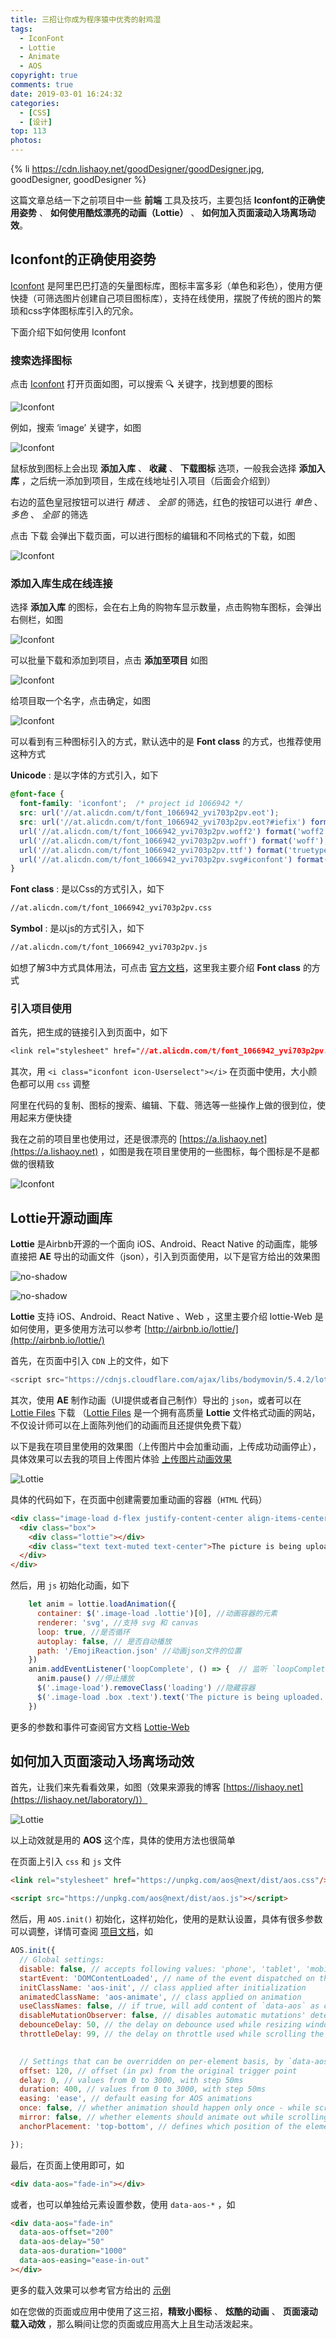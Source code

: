 ```yaml
---
title: 三招让你成为程序猿中优秀的射鸡湿
tags:
  - IconFont
  - Lottie
  - Animate
  - AOS
copyright: true
comments: true
date: 2019-03-01 16:24:32
categories: 
  - [CSS]
  - [设计]
top: 113
photos:
---
```


{% li https://cdn.lishaoy.net/goodDesigner/goodDesigner.jpg, goodDesigner, goodDesigner %}

这篇文章总结一下之前项目中一些 **前端** 工具及技巧，主要包括 **Iconfont的正确使用姿势** 、 **如何使用酷炫漂亮的动画（Lottie）** 、 **如何加入页面滚动入场离场动效**。

<!-- more -->

## Iconfont的正确使用姿势 

[Iconfont](https://www.iconfont.cn) 是阿里巴巴打造的矢量图标库，图标丰富多彩（单色和彩色），使用方便快捷（可筛选图片创建自己项目图标库），支持在线使用，摆脱了传统的图片的繁琐和css字体图标库引入的冗余。

下面介绍下如何使用 Iconfont

### 搜索选择图标

点击 [Iconfont](https://www.iconfont.cn) 打开页面如图，可以搜索 🔍 关键字，找到想要的图标

![Iconfont](https://cdn.lishaoy.net/goodDesigner/Iconfont.png "Iconfont" )

例如，搜索 ‘image’ 关键字，如图

![Iconfont](https://cdn.lishaoy.net/goodDesigner/Iconfont2.png "Iconfont" )

鼠标放到图标上会出现 **添加入库** 、 **收藏** 、 **下载图标** 选项，一般我会选择 **添加入库** ，之后统一添加到项目，生成在线地址引入项目（后面会介绍到）

右边的蓝色皇冠按钮可以进行 *精选* 、 *全部* 的筛选，红色的按钮可以进行 *单色* 、 *多色* 、 *全部* 的筛选

点击 下载 会弹出下载页面，可以进行图标的编辑和不同格式的下载，如图

![Iconfont](https://cdn.lishaoy.net/goodDesigner/Iconfont3.1.png "Iconfont" )

### 添加入库生成在线连接

选择 **添加入库** 的图标，会在右上角的购物车显示数量，点击购物车图标，会弹出右侧栏，如图

![Iconfont](https://cdn.lishaoy.net/goodDesigner/Iconfont4.png "Iconfont" )

可以批量下载和添加到项目，点击 **添加至项目** 如图

![Iconfont](https://cdn.lishaoy.net/goodDesigner/Iconfont5.png "Iconfont" )

给项目取一个名字，点击确定，如图

![Iconfont](https://cdn.lishaoy.net/goodDesigner/Iconfont6.png "Iconfont" )

可以看到有三种图标引入的方式，默认选中的是 **Font class** 的方式，也推荐使用这种方式

**Unicode** : 是以字体的方式引入，如下

```css
@font-face {
  font-family: 'iconfont';  /* project id 1066942 */
  src: url('//at.alicdn.com/t/font_1066942_yvi703p2pv.eot');
  src: url('//at.alicdn.com/t/font_1066942_yvi703p2pv.eot?#iefix') format('embedded-opentype'),
  url('//at.alicdn.com/t/font_1066942_yvi703p2pv.woff2') format('woff2'),
  url('//at.alicdn.com/t/font_1066942_yvi703p2pv.woff') format('woff'),
  url('//at.alicdn.com/t/font_1066942_yvi703p2pv.ttf') format('truetype'),
  url('//at.alicdn.com/t/font_1066942_yvi703p2pv.svg#iconfont') format('svg');
}
```

**Font class** : 是以Css的方式引入，如下

```html
//at.alicdn.com/t/font_1066942_yvi703p2pv.css
```

**Symbol** : 是以js的方式引入，如下

```html
//at.alicdn.com/t/font_1066942_yvi703p2pv.js
```

如想了解3中方式具体用法，可点击 [官方文档](https://www.iconfont.cn/help/detail?spm=a313x.7781069.1998910419.d8cf4382a&helptype=code)，这里我主要介绍 **Font class** 的方式

### 引入项目使用

首先，把生成的链接引入到页面中，如下

```css
<link rel="stylesheet" href="//at.alicdn.com/t/font_1066942_yvi703p2pv.css">
```

其次，用 `<i class="iconfont icon-Userselect"></i>` 在页面中使用，大小颜色都可以用 `css` 调整

阿里在代码的复制、图标的搜索、编辑、下载、筛选等一些操作上做的很到位，使用起来方便快捷

我在之前的项目里也使用过，还是很漂亮的 [https://a.lishaoy.net](https://a.lishaoy.net) ，如图是我在项目里使用的一些图标，每个图标是不是都做的很精致

![Iconfont](https://cdn.lishaoy.net/goodDesigner/Iconfont7.png "Iconfont" )

## Lottie开源动画库

**Lottie** 是Airbnb开源的一个面向 iOS、Android、React Native 的动画库，能够直接把 **AE** 导出的动画文件（json），引入到页面使用，以下是官方给出的效果图

![no-shadow](https://cdn.lishaoy.net/goodDesigner/lottie.gif "Lottie" )

![no-shadow](https://cdn.lishaoy.net/goodDesigner/lottie2.gif "Lottie" )

**Lottie** 支持 iOS、Android、React Native 、Web ，这里主要介绍 lottie-Web 是如何使用，更多使用方法可以参考 [http://airbnb.io/lottie/](http://airbnb.io/lottie/)

首先，在页面中引入 `CDN` 上的文件，如下

```js
<script src="https://cdnjs.cloudflare.com/ajax/libs/bodymovin/5.4.2/lottie.min.js" type="text/javascript"></script>
```

其次，使用 **AE** 制作动画（UI提供或者自己制作）导出的 `json`，或者可以在 [Lottie Files](https://lottiefiles.com/featured) 下载 （[Lottie Files](https://lottiefiles.com/featured) 是一个拥有高质量 **Lottie** 文件格式动画的网站，不仅设计师可以在上面陈列他们的动画而且还提供免费下载）

以下是我在项目里使用的效果图（上传图片中会加重动画，上传成功动画停止），具体效果可以去我的项目上传图片体验 [上传图片动画效果](https://a.lishaoy.net/posts/56)

![Lottie](https://cdn.lishaoy.net/adonisjs/image_upload4.gif "Lottie" )

具体的代码如下，在页面中创建需要加重动画的容器（`HTML` 代码）

```html
<div class="image-load d-flex justify-content-center align-items-center">
  <div class="box">
    <div class="lottie"></div>
    <div class="text text-muted text-center">The picture is being uploaded ...</div>
  </div>
</div>
```

然后，用 `js` 初始化动画，如下

```js
    let anim = lottie.loadAnimation({
      container: $('.image-load .lottie')[0], //动画容器的元素
      renderer: 'svg', //支持 svg 和 canvas
      loop: true, //是否循环
      autoplay: false, // 是否自动播放
      path: '/EmojiReaction.json' //动画json文件的位置
    })
    anim.addEventListener('loopComplete', () => {  // 监听 `loopComplete` 事件，每次播放完成执行
      anim.pause() //停止播放
      $('.image-load').removeClass('loading') //隐藏容器
      $('.image-load .box .text').text('The picture is being uploaded...').removeClass('text-success').addClass('text-muted') //改变说明文字状态及颜色
    })
```

更多的参数和事件可查阅官方文档 [Lottie-Web](http://airbnb.io/lottie/web/web.html)

## 如何加入页面滚动入场离场动效

首先，让我们来先看看效果，如图（效果来源我的博客 [https://lishaoy.net](https://lishaoy.net/laboratory/)）

![Lottie](https://cdn.lishaoy.net/goodDesigner/lottie3.gif "Lottie" )

以上动效就是用的 **AOS** 这个库，具体的使用方法也很简单

在页面上引入 `css` 和 `js` 文件

```html
<link rel="stylesheet" href="https://unpkg.com/aos@next/dist/aos.css"/>

<script src="https://unpkg.com/aos@next/dist/aos.js"></script>
```

然后，用 `AOS.init()` 初始化，这样初始化，使用的是默认设置，具体有很多参数可以调整，详情可查阅 [项目文档](https://github.com/michalsnik/aos)，如

```js
AOS.init({
  // Global settings:
  disable: false, // accepts following values: 'phone', 'tablet', 'mobile', boolean, expression or function
  startEvent: 'DOMContentLoaded', // name of the event dispatched on the document, that AOS should initialize on
  initClassName: 'aos-init', // class applied after initialization
  animatedClassName: 'aos-animate', // class applied on animation
  useClassNames: false, // if true, will add content of `data-aos` as classes on scroll
  disableMutationObserver: false, // disables automatic mutations' detections (advanced)
  debounceDelay: 50, // the delay on debounce used while resizing window (advanced)
  throttleDelay: 99, // the delay on throttle used while scrolling the page (advanced)
  

  // Settings that can be overridden on per-element basis, by `data-aos-*` attributes:
  offset: 120, // offset (in px) from the original trigger point
  delay: 0, // values from 0 to 3000, with step 50ms
  duration: 400, // values from 0 to 3000, with step 50ms
  easing: 'ease', // default easing for AOS animations
  once: false, // whether animation should happen only once - while scrolling down
  mirror: false, // whether elements should animate out while scrolling past them
  anchorPlacement: 'top-bottom', // defines which position of the element regarding to window should trigger the animation

});
```

最后，在页面上使用即可，如

```html
<div data-aos="fade-in"></div>
```

或者，也可以单独给元素设置参数，使用 `data-aos-*` ，如

```html
<div data-aos="fade-in"
  data-aos-offset="200"
  data-aos-delay="50"
  data-aos-duration="1000"
  data-aos-easing="ease-in-out"
></div>
```

更多的载入效果可以参考官方给出的 [示例](http://michalsnik.github.io/aos/)

如在您做的页面或应用中使用了这三招，**精致小图标** 、 **炫酷的动画** 、 **页面滚动载入动效** ，那么瞬间让您的页面或应用高大上且生动活泼起来。